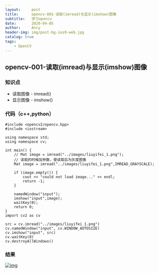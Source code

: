 ```yaml
---
layout:     post
title:      opencv-001-读取(imread)与显示(imshow)图像
subtitle:   学习opencv
date:       2020-04-05
author:     Ancy
header-img: img/post-bg-ios9-web.jpg
catalog: true
tags:
    - OpenCV
---
```


## opencv-001-读取(imread)与显示(imshow)图像

### 知识点

- 读取图像 - imread()
- 显示图像 - imshow()

### 代码（c++,python）

```
#include <opencv2/opencv.hpp>
#include <iostream>

using namespace std;
using namespace cv;

int main() {
    // Mat image = imread("../images/liuyifei_1.png");
    // 读取的时候加参数，使读取后为灰度图像
    Mat image = imread("../images/liuyifei_1.png",IMREAD_GRAYSCALE);

    if (image.empty()) {
        cout << "could not load image..." << endl;
        return -1;
    }

    namedWindow("input");
    imshow("input",image);
    waitKey(0);
    return 0;
}
import cv2 as cv

src = cv.imread("../images/liuyifei_1.png")
cv.namedWindow("input", cv.WINDOW_AUTOSIZE)
cv.imshow("input", src)
cv.waitKey(0)
cv.destroyAllWindows()
```

### 结果

[![img](http://ww1.sinaimg.cn/large/007cc5tqgy1g195s6uz4kj31h70smqlp.jpg)](http://ww1.sinaimg.cn/large/007cc5tqgy1g195s6uz4kj31h70smqlp.jpg)